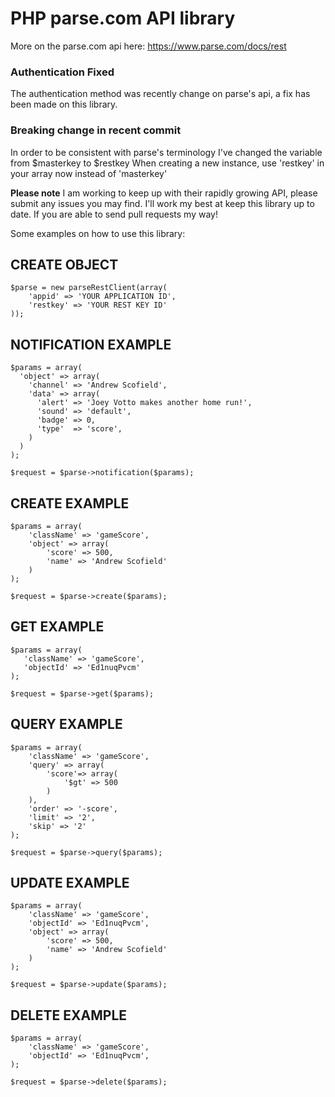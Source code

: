 PHP parse.com API library
===========================
More on the parse.com api here: https://www.parse.com/docs/rest

### Authentication Fixed ###
The authentication method was recently change on parse's api, a fix has been made on this library.

### Breaking change in recent commit ###
In order to be consistent with parse's terminology I've changed the variable from $masterkey to $restkey
When creating a new instance, use 'restkey' in your array now instead of 'masterkey'




**Please note**
I am working to keep up with their rapidly growing API, please submit any issues you may find. I'll work my best at keep this library up to date. If you are able to send pull requests my way!



Some examples on how to use this library:

CREATE OBJECT
--------------

```
$parse = new parseRestClient(array(
	'appid' => 'YOUR APPLICATION ID',
	'restkey' => 'YOUR REST KEY ID'
));
```
  
NOTIFICATION EXAMPLE
----------------

```
$params = array(
  'object' => array(
    'channel' => 'Andrew Scofield',
    'data' => array(
      'alert' => 'Joey Votto makes another home run!',
      'sound' => 'default',
      'badge' => 0,
      'type'  => 'score',
    )
  )
);

$request = $parse->notification($params);
```

CREATE EXAMPLE
----------------

```
$params = array(
    'className' => 'gameScore',
    'object' => array(
    	'score' => 500,
    	'name' => 'Andrew Scofield'
    )
);

$request = $parse->create($params);
```
  
GET EXAMPLE
------------

 ```
$params = array(
    'className' => 'gameScore',
    'objectId' => 'Ed1nuqPvcm'
);

$request = $parse->get($params);
```

QUERY EXAMPLE
--------------

```
$params = array(
    'className' => 'gameScore',
    'query' => array(
    	'score'=> array(
    		'$gt' => 500
    	) 
    ),
    'order' => '-score',
    'limit' => '2',
    'skip' => '2'
);

$request = $parse->query($params);
```

UPDATE EXAMPLE
---------------

```
$params = array(
    'className' => 'gameScore',
    'objectId' => 'Ed1nuqPvcm',
    'object' => array(
    	'score' => 500,
    	'name' => 'Andrew Scofield'
    )
);

$request = $parse->update($params);
```  

DELETE EXAMPLE
----------------

```
$params = array(
    'className' => 'gameScore',
    'objectId' => 'Ed1nuqPvcm',
);

$request = $parse->delete($params); 
```
